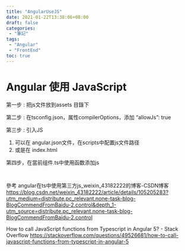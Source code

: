 ```yaml
---
title: "AngularUseJS"
date: 2021-01-22T13:38:06+08:00
draft: false
categories:
 - "筆記"
tags:
 - "Angular"
 - "FrontEnd"
toc: true
---
```


# Angular 使用 JavaScript
<!--more-->


第一步 : 把js文件放到assets 目錄下

第二步 : 在tsconfig.json，属性compilerOptions，添加 “allowJs”: true


第三步 : 引入JS  
1. 可以在 angular.json文件，在scripts中配置js文件路径
2. 或是在 index.html


第四步，在當前组件.ts中使用函数添加js

```


```

參考
angular在ts中使用第三方js_weixin_43182222的博客-CSDN博客
https://blog.csdn.net/weixin_43182222/article/details/105205283?utm_medium=distribute.pc_relevant.none-task-blog-BlogCommendFromBaidu-2.control&depth_1-utm_source=distribute.pc_relevant.none-task-blog-BlogCommendFromBaidu-2.control

How to call JavaScript functions from Typescript in Angular 5? - Stack Overflow
https://stackoverflow.com/questions/49526681/how-to-call-javascript-functions-from-typescript-in-angular-5